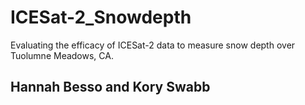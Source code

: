 # ICESat-2_Snowdepth
Evaluating the efficacy of ICESat-2 data to measure snow depth over Tuolumne Meadows, CA.

## Hannah Besso and Kory Swabb
